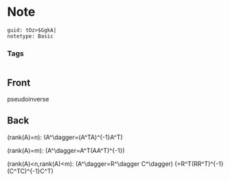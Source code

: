 # Note
```
guid: tOz>$GgkA|
notetype: Basic
```

### Tags
```
```

## Front
pseudoinverse

## Back
\(rank(A)=n\):
\(A^\dagger=(A^TA)^{-1}A^T\)

\(rank(A)=m\):
\(A^\dagger=A^T(AA^T)^{-1}\)

\(rank(A)<n,rank(A)<m\):
\(A^\dagger=R^\dagger C^\dagger\)
\(=R^T(RR^T)^{-1}(C^TC)^{-1}C^T\)

